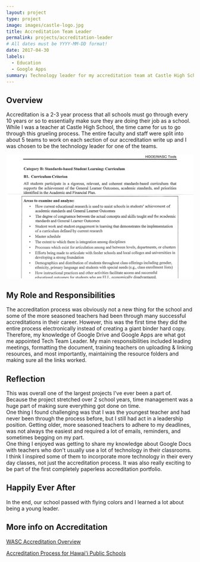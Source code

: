 ```yaml
---
layout: project
type: project
image: images/castle-logo.jpg
title: Accreditation Team Leader
permalink: projects/accreditation-leader
# All dates must be YYYY-MM-DD format!
date: 2017-04-30
labels:
  - Education
  - Google Apps
summary: Technology leader for my accreditation team at Castle High School.
---
```


## Overview
Accreditation is a 2-3 year process that all schools must go through every 10 years or so to essentially make sure they are doing their job as a school.  While I was a teacher at Castle High School, the time came for us to go through this grueling process.  The entire faculty and staff were split into about 5 teams to work on each section of our accreditation write up and I was chosen to be the technology leader for one of the teams. 

<div class="ui medium rounded images">
  <img class="ui image" src="../images/wasc-b.png">
</div>

## My Role and Responsibilities
The accreditation process was obviously not a new thing for the school and some of the more seasoned teachers had been through many successful accreditations in their career.  However, this was the first time they did the entire process electronically instead of creating a giant binder hard copy.  Therefore, my knowledge of Google Drive and Google Apps are what got me appointed Tech Team Leader.
My main responsibilities included leading meetings, formatting the document, training teachers on uploading & linking resources, and most importantly, maintaining the resource folders and making sure all the links worked.

## Reflection
This was overall one of the largest projects I've ever been a part of.  Because the project stretched over 2 school years, time management was a huge part of making sure everything got done on time.  
One thing I found challenging was that I was the youngest teacher and had never been through the process before, but I still had act in a leadership position.  Getting older, more seasoned teachers to adhere to my deadlines, was not always the easiest and required a lot of emails, reminders, and sometimes begging on my part.  
One thing I enjoyed was getting to share my knowledge about Google Docs with teachers who don't usually use a lot of technology in their classrooms.  I think I inspired some of them to incorporate more technology in their every day classes, not just the accreditation process.  It was also really exciting to be part of the first completely paperless accreditation portfolio.

## Happily Ever After
In the end, our school passed with flying colors and I learned a lot about being a young leader.

## More info on Accreditation
[WASC Accreditation Overview](https://www.acswasc.org/wasc/acs-wasc-overview/)

[Accreditation Process for Hawai'i Public Schools](https://www.acswasc.org/schools/public-hawaii/)

